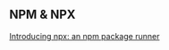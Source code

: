 ## NPM & NPX
[Introducing npx: an npm package runner](https://medium.com/@maybekatz/introducing-npx-an-npm-package-runner-55f7d4bd282b)
